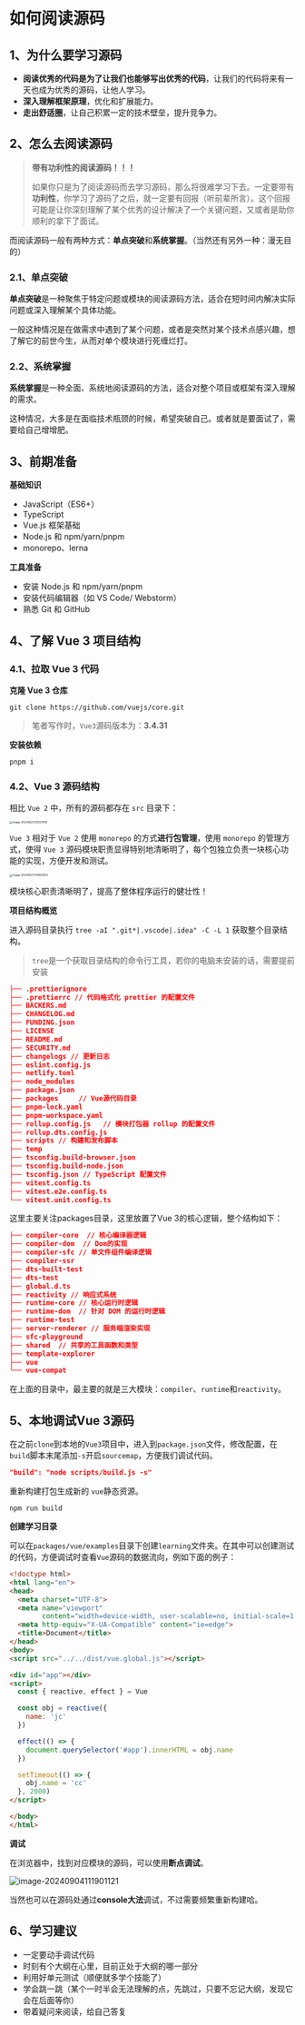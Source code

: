 

# 如何阅读源码

## 1、为什么要学习源码

- **阅读优秀的代码是为了让我们也能够写出优秀的代码**，让我们的代码将来有一天也成为优秀的源码，让他人学习。
- **深入理解框架原理**，优化和扩展能力。
- **走出舒适圈**，让自己积累一定的技术壁垒，提升竞争力。

## 2、怎么去阅读源码

> **带有功利性的阅读源码！！！**
>
> 如果你只是为了阅读源码而去学习源码，那么将很难学习下去。一定要带有**功利性**，你学习了源码了之后，就一定要有回报（听前辈所言）。这个回报可能是让你深刻理解了某个优秀的设计解决了一个关键问题，又或者是助你顺利的拿下了面试。

而阅读源码一般有两种方式：**单点突破**和**系统掌握**。（当然还有另外一种：漫无目的）

### 2.1、单点突破

**单点突破**是一种聚焦于特定问题或模块的阅读源码方法，适合在短时间内解决实际问题或深入理解某个具体功能。

一般这种情况是在做需求中遇到了某个问题，或者是突然对某个技术点感兴趣，想了解它的前世今生，从而对单个模块进行死缠烂打。

### 2.2、系统掌握

**系统掌握**是一种全面、系统地阅读源码的方法，适合对整个项目或框架有深入理解的需求。

这种情况，大多是在面临技术瓶颈的时候，希望突破自己。或者就是要面试了，需要给自己增增肥。

## 3、前期准备

**基础知识**

- JavaScript（ES6+）
- TypeScript
- Vue.js 框架基础
- Node.js 和 npm/yarn/pnpm
- monorepo、lerna

**工具准备**

- 安装 Node.js 和 npm/yarn/pnpm
- 安装代码编辑器（如 VS Code/ Webstorm）
- 熟悉 Git 和 GitHub

## 4、了解 Vue 3 项目结构

### 4.1、拉取 Vue 3 代码

**克隆 Vue 3 仓库**

```shell
git clone https://github.com/vuejs/core.git
```

> 笔者写作时，`Vue3`源码版本为：**3.4.31**

**安装依赖**

```shell
pnpm i
```

### 4.2、Vue 3 源码结构

相比 `Vue 2` 中，所有的源码都存在 `src` 目录下：

<img src="https://guizimo.oss-cn-shanghai.aliyuncs.com/img/image-20240627215007691.png" alt="image-20240627215007691" style="zoom: 33%;" />

`Vue 3` 相对于 `Vue 2` 使用 `monorepo` 的方式**进行包管理**，使用 `monorepo` 的管理方式，使得 `Vue 3` 源码模块职责显得特别地清晰明了，每个包独立负责一块核心功能的实现，方便开发和测试。

<img src="https://guizimo.oss-cn-shanghai.aliyuncs.com/img/image-20240627214805953.png" alt="image-20240627214805953" style="zoom:33%;" />

模块核心职责清晰明了，提高了整体程序运行的健壮性！

**项目结构概览**

进入源码目录执行 `tree -aI ".git*|.vscode|.idea" -C -L 1` 获取整个目录结构。

> `tree`是一个获取目录结构的命令行工具，若你的电脑未安装的话，需要提前安装

```json
├── .prettierignore
├── .prettierrc // 代码格式化 prettier 的配置文件
├── BACKERS.md
├── CHANGELOG.md
├── FUNDING.json
├── LICENSE
├── README.md
├── SECURITY.md
├── changelogs // 更新日志
├── eslint.config.js
├── netlify.toml
├── node_modules
├── package.json
├── packages     // Vue源代码目录
├── pnpm-lock.yaml
├── pnpm-workspace.yaml
├── rollup.config.js   // 模块打包器 rollup 的配置文件
├── rollup.dts.config.js
├── scripts // 构建和发布脚本
├── temp
├── tsconfig.build-browser.json
├── tsconfig.build-node.json
├── tsconfig.json // TypeScript 配置文件
├── vitest.config.ts
├── vitest.e2e.config.ts
└── vitest.unit.config.ts
```

这里主要关注packages目录，这里放置了Vue 3的核心逻辑，整个结构如下：

```json
├── compiler-core  // 核心编译器逻辑
├── compiler-dom  // Dom的实现
├── compiler-sfc // 单文件组件编译逻辑
├── compiler-ssr 
├── dts-built-test
├── dts-test
├── global.d.ts
├── reactivity // 响应式系统
├── runtime-core // 核心运行时逻辑
├── runtime-dom  // 针对 DOM 的运行时逻辑
├── runtime-test
├── server-renderer // 服务端渲染实现
├── sfc-playground
├── shared  // 共享的工具函数和类型
├── template-explorer
├── vue
└── vue-compat
```

在上面的目录中，最主要的就是三大模块：`compiler`、`runtime`和`reactivity`。

## 5、本地调试Vue 3源码

在之前`clone`到本地的`Vue3`项目中，进入到`package.json`文件，修改配置，在`build`脚本末尾添加`-s`开启`sourcemap`，方便我们调试代码。

```json
"build": "node scripts/build.js -s"
```

重新构建打包生成新的 `vue`静态资源。

```shell
npm run build
```

**创建学习目录**

可以在`packages/vue/examples`目录下创建`learning`文件夹。在其中可以创建测试的代码，方便调试时查看`Vue`源码的数据流向，例如下面的例子：

```html
<!doctype html>
<html lang="en">
<head>
  <meta charset="UTF-8">
  <meta name="viewport"
        content="width=device-width, user-scalable=no, initial-scale=1.0, maximum-scale=1.0, minimum-scale=1.0">
  <meta http-equiv="X-UA-Compatible" content="ie=edge">
  <title>Document</title>
</head>
<body>
<script src="../../dist/vue.global.js"></script>

<div id="app"></div>
<script>
  const { reactive, effect } = Vue

  const obj = reactive({
    name: 'jc'
  })

  effect(() => {
    document.querySelector('#app').innerHTML = obj.name
  })

  setTimeout(() => {
    obj.name = 'cc'
  }, 2000)
</script>

</body>
</html>
```

**调试**

在浏览器中，找到对应模块的源码，可以使用**断点调试**。

![image-20240904111901121](https://guizimo.oss-cn-shanghai.aliyuncs.com/img/image-20240904111901121.png)

当然也可以在源码处通过**console大法**调试，不过需要频繁重新构建哈。

## 6、学习建议

- 一定要动手调试代码
- 时刻有个大纲在心里，目前正处于大纲的哪一部分
- 利用好单元测试（顺便就多学个技能了）
- 学会跳一跳（某个一时半会无法理解的点，先跳过，只要不忘记大纲，发现它会在后面等你）
- 带着疑问来阅读，给自己答复

